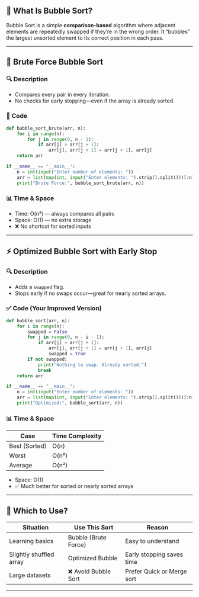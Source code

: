 

## 🔁 What Is Bubble Sort?

Bubble Sort is a simple **comparison-based** algorithm where adjacent elements are repeatedly swapped if they’re in the wrong order. It “bubbles” the largest unsorted element to its correct position in each pass.

---

## 🐌 Brute Force Bubble Sort

### 🔍 Description
- Compares every pair in every iteration.
- No checks for early stopping—even if the array is already sorted.

### 🧾 Code
```python
def bubble_sort_brute(arr, n):
    for i in range(n):
        for j in range(0, n - 1):
            if arr[j] > arr[j + 1]:
                arr[j], arr[j + 1] = arr[j + 1], arr[j]
    return arr

if __name__ == "__main__":
    n = int(input("Enter number of elements: "))
    arr = list(map(int, input("Enter elements: ").strip().split()))[:n]
    print("Brute Force:", bubble_sort_brute(arr, n))
```

### 📊 Time & Space
- Time: O(n²) — always compares all pairs
- Space: O(1) — no extra storage
- ❌ No shortcut for sorted inputs

---

## ⚡ Optimized Bubble Sort with Early Stop

### 🔍 Description
- Adds a `swapped` flag.
- Stops early if no swaps occur—great for nearly sorted arrays.

### ✅ Code (Your Improved Version)
```python
def bubble_sort(arr, n):
    for i in range(n):
        swapped = False
        for j in range(0, n - i - 1):
            if arr[j] > arr[j + 1]:
                arr[j], arr[j + 1] = arr[j + 1], arr[j]
                swapped = True
        if not swapped:
            print("Nothing to swap. Already sorted.")
            break
    return arr

if __name__ == "__main__":
    n = int(input("Enter number of elements: "))
    arr = list(map(int, input("Enter elements: ").strip().split()))[:n]
    print("Optimized:", bubble_sort(arr, n))
```

### 📊 Time & Space
| Case      | Time Complexity |
|-----------|------------------|
| Best (Sorted) | O(n)            |
| Worst        | O(n²)           |
| Average      | O(n²)           |

- Space: O(1)
- ✅ Much better for sorted or nearly sorted arrays

---

## 📌 Which to Use?

| Situation                   | Use This Sort        | Reason                             |
|-----------------------------|----------------------|------------------------------------|
| Learning basics             | Bubble (Brute Force) | Easy to understand                 |
| Slightly shuffled array     | Optimized Bubble     | Early stopping saves time          |
| Large datasets              | ❌ Avoid Bubble Sort  | Prefer Quick or Merge sort         |

---

